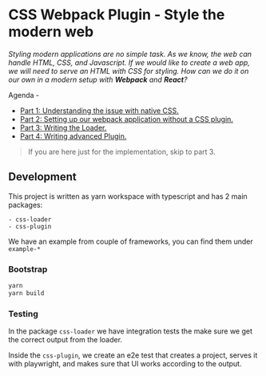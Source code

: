 # CSS Webpack Plugin - Style the modern web

_Styling modern applications are no simple task.
As we know, the web can handle HTML, CSS, and Javascript.
If we would like to create a web app, we will need to serve an HTML with CSS for styling. 
How can we do it on our own in a modern setup with **Webpack** and **React**?_

Agenda - 
* [Part 1: Understanding the issue with native CSS.](./docs/native-css-issue.md)
* [Part 2: Setting up our webpack application without a CSS plugin.](./docs/setup-the-solution.md)
* [Part 3: Writing the Loader.](./docs/css-loader.md)
* [Part 4: Writing advanced Plugin.](./docs/css-plugin.md)

> If you are here just for the implementation, skip to part 3.

## Development

This project is written as yarn workspace with typescript and has 2 main packages:

```
- css-loader
- css-plugin
```

We have an example from couple of frameworks, you can find them under `example-*`

### Bootstrap

```bash
yarn
yarn build
```

### Testing

In the package `css-loader` we have integration tests the make sure we get the correct output from the loader.

Inside the `css-plugin`, we create an e2e test that creates a project, serves it with playwright, and makes sure that UI works according to the output.